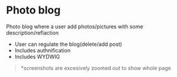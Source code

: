 # Photo blog  


Photo blog where a user add photos/pictures with some description/reflaction  
* User can regulate the blog(delete/add post)  
* Includes authnification  
* Includes WYDWIG  
  
> *screenshots are excesively zoomed out to show whole page 
